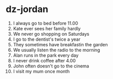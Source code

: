 # dz-jordan
1. I always go to bed before 11.00
2. Kate ever sees her family hardly
3. We never go shopping on Saturdays
4. I go to the dentist's twice a year
5. They sometimes have breakfastin the garden
6. We usually listen the radio to the morning
7. Alan runs in the park every day
8. I never drink coffee after 4.00
9. John often doesn't go to the cinema
10. I visit my mum once month
